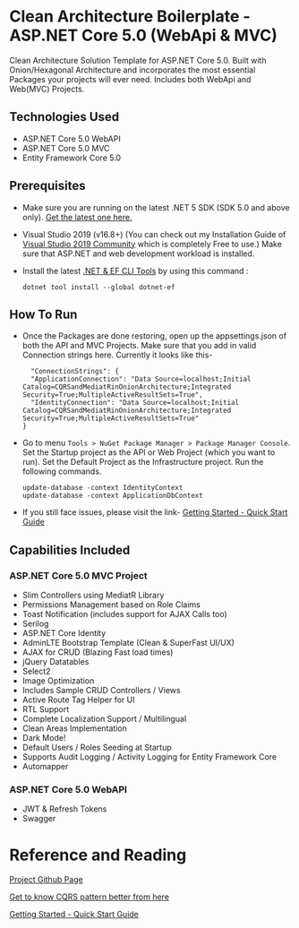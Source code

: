 ﻿# Clean Architecture Boilerplate - ASP.NET Core 5.0 (WebApi & MVC)
Clean Architecture Solution Template for ASP.NET Core 5.0. Built with Onion/Hexagonal Architecture and incorporates the most essential Packages your projects will ever need. Includes both WebApi and Web(MVC) Projects.

## Technologies Used

- ASP.NET Core 5.0 WebAPI
- ASP.NET Core 5.0 MVC
- Entity Framework Core 5.0

## Prerequisites

-   Make sure you are running on the latest .NET 5 SDK (SDK 5.0 and above only). [Get the latest one here.](https://dotnet.microsoft.com/download/dotnet/5.0)

-   Visual Studio 2019 (v16.8+) (You can check out my Installation Guide of [Visual Studio 2019 Community](https://codewithmukesh.com/blog/install-visual-studio-2019-community/) which is completely Free to use.) Make sure that ASP.NET and web development workload is installed.

-   Install the latest [.NET & EF CLI Tools](https://docs.microsoft.com/en-us/ef/core/cli/dotnet) by using this command :

    ```.NET Core CLI
    dotnet tool install --global dotnet-ef
    ```

## How To Run
- Once the Packages are done restoring, open up the appsettings.json of both the API and MVC Projects. Make sure that you add in valid Connection strings here. Currently it looks like this-
  ```.NET Core CLI
    "ConnectionStrings": {
    "ApplicationConnection": "Data Source=localhost;Initial Catalog=CQRSandMediatRinOnionArchitecture;Integrated Security=True;MultipleActiveResultSets=True",
    "IdentityConnection": "Data Source=localhost;Initial Catalog=CQRSandMediatRinOnionArchitecture;Integrated Security=True;MultipleActiveResultSets=True"
  }
  ```
- Go to menu ```Tools > NuGet Package Manager > Package Manager Console```. Set the Startup project as the API or Web Project (which you want to run). Set the Default Project as the Infrastructure project. Run the following commands.
  ```.NET Core CLI
  update-database -context IdentityContext
  update-database -context ApplicationDbContext
  ```
- If you still face issues, please visit the link- [Getting Started - Quick Start Guide](https://codewithmukesh.com/blog/aspnet-core-hero-boilerplate-quick-start-guide/)

## Capabilities Included

### ASP.NET Core 5.0 MVC Project
- Slim Controllers using MediatR Library
- Permissions Management based on Role Claims
- Toast Notification (includes support for AJAX Calls too)
- Serilog
- ASP.NET Core Identity
- AdminLTE Bootstrap Template (Clean & SuperFast UI/UX)
- AJAX for CRUD (Blazing Fast load times)
- jQuery Datatables
- Select2
- Image Optimization
- Includes Sample CRUD Controllers / Views
- Active Route Tag Helper for UI
- RTL Support
- Complete Localization Support / Multilingual
- Clean Areas Implementation
- Dark Mode!
- Default Users / Roles Seeding at Startup
- Supports Audit Logging / Activity Logging for Entity Framework Core
- Automapper

### ASP.NET Core 5.0 WebAPI
- JWT & Refresh Tokens
- Swagger

# Reference and Reading

[Project Github Page](https://github.com/aspnetcorehero/Boilerplate)

[Get to know CQRS pattern better from here](https://codewithmukesh.com/blog/onion-architecture-in-aspnet-core/)

[Getting Started - Quick Start Guide](https://codewithmukesh.com/blog/aspnet-core-hero-boilerplate-quick-start-guide/)
